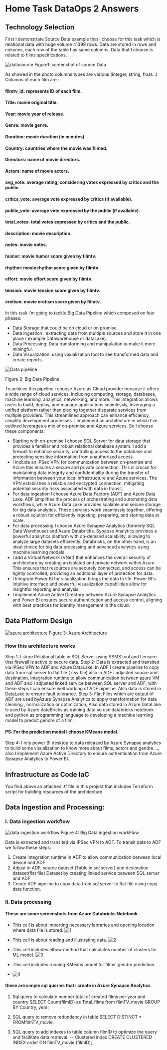 # Home Task DataOps 2 Answers
## Technology Selection
First I demonstrate Source Data example that I choose for this task which is relational data with huge volume 41399 rows.
Data are stored in rows and columns, each row of the table has same columns.
Data that I choose is related to films specifications.

![datasource](https://github.com/Abla-horchi862/Home_Task2/assets/61522624/f98af0d0-5a86-4de7-91ba-ffdeb35ed92f)
           Figure1: screenshot of source Data

As showed in the photo columns types are various (integer, string, float…)
Columns of each film are :
#### filmtv_id: represents ID of each film.
#### Title: movie original title.
#### Year: movie year of release.
#### Genre: movie genre.
#### Duration: movie duration (in minutes).
#### Country: countries where the movie was filmed.
#### Directors: name of movie directors.
#### Actors: name of movie actors.
#### avg_vote: average rating, considering votes expressed by critics and the public.
#### critics_vote: average vote expressed by critics (if available).
#### public_vote: average vote expressed by the public (if available).
#### total_votes: total votes expressed by critics and the public.
#### description: movie description.
#### notes: movie notes.
#### humor: movie humor score given by filmtv.
#### rhythm: movie rhythm score given by filmtv.
#### effort: movie effort score given by filmtv.
#### tension: movie tension score given by filmtv.
#### erotism: movie erotism score given by filmtv.

In this task I’m going to tackle Big Data Pipeline which composed on four phases:
- Data Storage that could be on cloud or on promise.
- Data ingestion : extracting  data from multiple sources and store it in one place ( example Datawarehouse or dataLake).
- Data Processing: Data transforming and manipulation to make it more miningful.
- Data Visualization: using visualization tool to see transformed data and create reports.


![Data pipeline](https://github.com/Abla-horchi862/Home_Task2/assets/61522624/a616dd47-02fc-4dc9-b529-4ef46d55f622)

Figure 2: Big Data Pipeline

To achieve this pipeline i choose Azure as Cloud provider because it offers a wide range of cloud services, including computing, storage, databases, machine learning, analytics, networking, and more. This integration allows users to build, deploy, and manage applications seamlessly, leveraging a unified platform rather than piecing together disparate services from multiple providers. This streamlined approach can enhance efficiency, simplify development processes.
I implement an architecture in which I've outlined leverages a mix of on-premise and Azure services. So I choose these components:
- Starting with on-premise I choose SQL Server for data storage that provides a familiar and robust relational database system. I add a firewall to enhance security, controlling access to the database and protecting sensitive information from unauthorized access.
- I include an IPSec VPN for communication between on-premise and Azure this ensures a secure and private connection. This is crucial for maintaining data integrity and confidentiality during the transfer of information between your local infrastructure and Azure services. The VPN establishes a reliable and encrypted connection, mitigating potential security risks associated with data in transit.
- For data ingestion I choose Azure Data Factory (ADF) and Azure Data Lake. ADF simplifies the process of orchestrating and automating data workflows, while Azure Data Lake provides scalable and secure storage for big data analytics. These services work seamlessly together, offering a robust solution for efficiently ingesting, preparing, and storing data at scale.
- For data processing I choose Azure Synapse Analytics (formerly SQL Data Warehouse) and Azure Databricks. Synapse Analytics provides a powerful analytics platform with on-demand scalability, allowing  to analyze large datasets efficiently. Databricks, on the other hand, is an ideal choice for big data processing and advanced analytics using machine learning models.
- I add a Virtual Network (VNet) that enhances the overall security of architecture by creating an isolated and private network within Azure. This ensures that resources are securely connected, and access can be tightly controlled, providing an additional layer of protection for data.
- I Integrate Power BI for visualization brings the data to life. Power BI's intuitive interface and powerful visualization capabilities allow for insightful reporting and analysis.
- I implement Azure Active Directory between Azure Synapse Analytics and Power BI ensures secure authentication and access control, aligning with best practices for identity management in the cloud.

## Data Platform Design
![azure architecture](https://github.com/Abla-horchi862/Home_Task2/assets/61522624/12f0e65e-178b-4f94-8bd5-d54df5e691bf)
Figure 3: Azure Architecture

### How this architecture works
Step 1: I store Relational table in SQL Server using SSMS tool and I ensure that firewall is active to secure data.
Step 2: Data is extracted and transited via IPSec VPN to ADF and Azure DataLake. In ADF I create pipeline to copy data from sql server to flat file (.csv file) also in ADF I adjusted source and destination, integration runtime to allow communication between azure VM and ADF also I adjusted linked service between SQL server and ADF, with these steps I can ensure well working of ADF pipeline. Also data is stored in DataLake to ensure fault tolerance.
Step 3: Flat Files which are output of ADF are used byAzure Synapse Analytics to apply transformation for data cleaning , normalization or optimization, Also data stored in Azure DataLake is used by Azure dataBricks as training data so use databricks notebook and python as programming language to developing a machine learning model to predict gendre of a film.
#### PS: For the prediction model I choose KMeans model.

Step 4: I rely power BI desktop to data released by Azure Synapse analytics to build some visualization to know more about films, actors and gendre…., also I implement Azure Active Directory to ensure authentication from Azure Synapse Analytics to Power BI.

## Infrastructure as Code IaC
You find above an attached .tf file in this project that includes Terraform script for building resources of the architecture
## Data Ingestion and Processing:
### I. Data ingestion workflow

![data ingestion workflow](https://github.com/Abla-horchi862/Home_Task2/assets/61522624/cb0d53c7-14f4-4e4f-8410-c48cc8b68281)
Figure 4: Big Data ingestion workFlow

Data is extracted and transited via IPSec VPN to ADF.
To transit data to ADF we follow these steps:
1. Create integration runtime in ADF to allow communication between local device and ADF
2. Adjust in ADF, source dataset (Table in sql server) and destination dataset(flat file) Dataset by creating linked service between SQL server and ADF
3. Create ADF pipeline to copy data from sql server to flat file using copy data function.

### II. Data processing
#### These are some screenshots from Azure Databricks Notebook
- This cell is about importing necessary labraries and opening location where data file is stored.
  ![1](https://github.com/Abla-horchi862/Home_Task2/assets/61522624/a9ad32f0-0fe8-4234-ab05-add3df9bae98)
- This cell is about reading and illustrating data.
  ![2](https://github.com/Abla-horchi862/Home_Task2/assets/61522624/9e57d1aa-1b3e-434e-bd7f-229007fb9789)

- This cell includes elbow method that calculates number of clusters for ML model.
  ![3](https://github.com/Abla-horchi862/Home_Task2/assets/61522624/d59bffdb-5696-44b4-81bf-898c18d0efc1)

- This cell includes running KMeans model for films' gendre prediction.
- ![4](https://github.com/Abla-horchi862/Home_Task2/assets/61522624/ad17bd5b-a0ea-4fa2-a2d9-89b03f7ad21b)

#### these are simple sql queries that i create in Azure Synapse Analytics 
1. Sql query to calculate number total of created films per year and country
SELECT Count(filmID) as Total_films  from filmTV_movie
GROUP BY
    Country, year;

2. SQL query to remove redundancy in table
SELECT DISTINCT *
FROMfilmTV_movie;

3. SQL query to add indexes to table column filmID to optimize the query and facilitate data retrieval.
-- Clustered index
CREATE CLUSTERED INDEX order
ON filmTV_movie (filmID);

